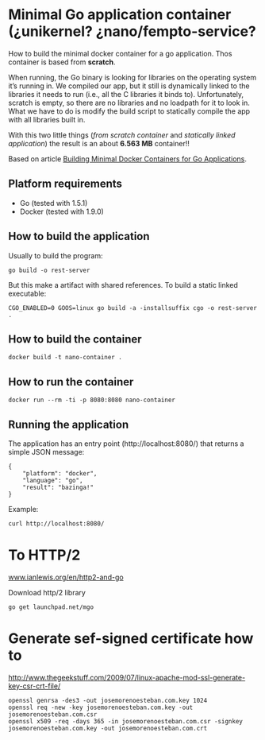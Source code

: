 Minimal Go application container (¿unikernel? ¿nano/fempto-service? 
===================================================================

How to build the minimal docker container for a go application. Thos container is based from **scratch**. 

When running, the Go binary is looking for libraries on the operating system it’s running in. We compiled our app, but it still is dynamically linked to the libraries it needs to run (i.e., all the C libraries it binds to). Unfortunately, scratch is empty, so there are no libraries and no loadpath for it to look in. What we have to do is modify the build script to statically compile the app with all libraries built in. 

With this two little things (*from scratch container* and *statically linked application*) the result is an about **6.563 MB** container!!

Based on article [Building Minimal Docker Containers for Go Applications](https://blog.codeship.com/building-minimal-docker-containers-for-go-applications/).


## Platform requirements

  - Go (tested with 1.5.1)
  - Docker (tested with 1.9.0)


## How to build the application 

Usually to build the program:

    go build -o rest-server


But this make a artifact with shared references. To build a static linked executable:

    CGO_ENABLED=0 GOOS=linux go build -a -installsuffix cgo -o rest-server .


## How to build the container

    docker build -t nano-container .


## How to run the container

    docker run --rm -ti -p 8080:8080 nano-container


## Running the application

The application has an entry point (http://localhost:8080/) that returns a simple JSON message:

    {
        "platform": "docker",
        "language": "go",
        "result": "bazinga!"
    }

Example:

    curl http://localhost:8080/


# To HTTP/2

www.ianlewis.org/en/http2-and-go

Download http/2 library
    
    go get launchpad.net/mgo


# Generate sef-signed certificate how to

http://www.thegeekstuff.com/2009/07/linux-apache-mod-ssl-generate-key-csr-crt-file/

    openssl genrsa -des3 -out josemorenoesteban.com.key 1024
    openssl req -new -key josemorenoesteban.com.key -out josemorenoesteban.com.csr
    openssl x509 -req -days 365 -in josemorenoesteban.com.csr -signkey josemorenoesteban.com.key -out josemorenoesteban.com.crt


